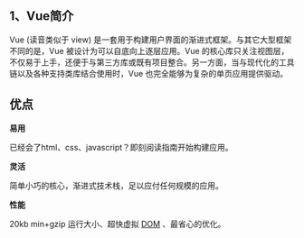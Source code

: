 ## 1、Vue简介

Vue (读音类似于 view) 是一套用于构建用户界面的渐进式框架。与其它大型框架不同的是，Vue 被设计为可以自底向上逐层应用。Vue 的核心库只关注视图层，不仅易于上手，还便于与第三方库或既有项目整合。另一方面，当与现代化的工具链以及各种支持类库结合使用时，Vue 也完全能够为复杂的单页应用提供驱动。



## 优点

**易用**

已经会了html、css、javascript？即刻阅读指南开始构建应用。

**灵活**

简单小巧的核心，渐进式技术栈，足以应付任何规模的应用。

**性能**

20kb min+gzip 运行大小、超快虚拟 [DOM](https://baike.baidu.com/item/DOM/50288) 、最省心的优化。